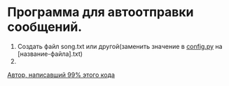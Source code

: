 # Программа для автоотправки сообщений.

1. Создать файл song.txt или другой(заменить значение в [config.py](https://github.com/Street02krutoy/song-spamer/blob/main/config.py) на [название-файла].txt)
2. 

[Автор, написавший 99% этого кода](https://github.com/te4hnoplus)
